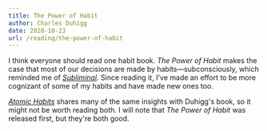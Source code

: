 ```yaml
---
title: The Power of Habit
author: Charles Duhigg
date: 2020-10-23
url: /reading/the-power-of-habit
---
```

I think everyone should read one habit book.
_The Power of Habit_ makes the case that most of our decisions are made by habits—subconsciously, which reminded me of [_Subliminal_](/reading/subliminal).
Since reading it, I've made an effort to be more cognizant of some of my habits and have made new ones too.

[_Atomic Habits_](/reading/atomic-habits) shares many of the same insights with Duhigg's book, so it might not be worth reading both. I will note that _The Power of Habit_ was released first, but they're both good.
